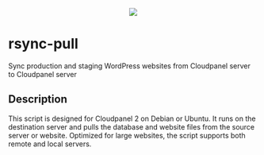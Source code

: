 <p align="center">
  <a href="https://wpspeedexpert.com/" target="_blank">
    <img src="https://wpspeedexpert.com/wp-content/uploads/2024/06/wpspeedexpert-dark-light-grey-400.webp">
  </a>
</p>

# rsync-pull
Sync production and staging WordPress websites from Cloudpanel server to Cloudpanel server

## Description
This script is designed for Cloudpanel 2 on Debian or Ubuntu. It runs on the destination server and pulls the database and website files from the source server or website. Optimized for large websites, the script supports both remote and local servers.
